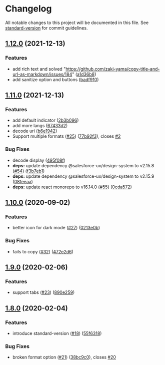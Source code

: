 # Changelog

All notable changes to this project will be documented in this file. See [standard-version](https://github.com/conventional-changelog/standard-version) for commit guidelines.

## [1.12.0](https://github.com/zaki-yama/copy-title-and-url-as-markdown/compare/v1.11.0...v1.12.0) (2021-12-13)


### Features

* add rich text and solved "https://github.com/zaki-yama/copy-title-and-url-as-markdown/issues/184" ([a1d36b8](https://github.com/zaki-yama/copy-title-and-url-as-markdown/commit/a1d36b8820446e581fb2aaf577b7f73171985e24))
* add sanitize option and buttons ([badf910](https://github.com/zaki-yama/copy-title-and-url-as-markdown/commit/badf910a3857da38739530a746d278c38a0b921b))

## [1.11.0](https://github.com/zaki-yama/copy-title-and-url-as-markdown/compare/v1.10.0...v1.11.0) (2021-12-13)


### Features

* add default indicator ([2b3b096](https://github.com/zaki-yama/copy-title-and-url-as-markdown/commit/2b3b096bb04905ea909cee027c95fc12b7fda372))
* add more langs ([67433d2](https://github.com/zaki-yama/copy-title-and-url-as-markdown/commit/67433d21039332dfb616c25aa216cd28024cb38c))
* decode uri ([b6e1942](https://github.com/zaki-yama/copy-title-and-url-as-markdown/commit/b6e1942aa04d570ea2d0b217fd350fbcb2a895af))
* Support multiple formats ([#25](https://github.com/zaki-yama/copy-title-and-url-as-markdown/issues/25)) ([77b92f3](https://github.com/zaki-yama/copy-title-and-url-as-markdown/commit/77b92f36937a53049536abbf30148a5756c94cda)), closes [#2](https://github.com/zaki-yama/copy-title-and-url-as-markdown/issues/2)


### Bug Fixes

* decode display ([495f08f](https://github.com/zaki-yama/copy-title-and-url-as-markdown/commit/495f08f864c91a4037c319030f3d0281a87e1106))
* **deps:** update dependency @salesforce-ux/design-system to v2.15.8 ([#54](https://github.com/zaki-yama/copy-title-and-url-as-markdown/issues/54)) ([f3b7eb1](https://github.com/zaki-yama/copy-title-and-url-as-markdown/commit/f3b7eb1801fe5273fde1fcb3f281bc0d95125429))
* **deps:** update dependency @salesforce-ux/design-system to v2.15.9 ([08feeaa](https://github.com/zaki-yama/copy-title-and-url-as-markdown/commit/08feeaa4ed311d2c92a8888a4bb1f7287f1e7129))
* **deps:** update react monorepo to v16.14.0 ([#55](https://github.com/zaki-yama/copy-title-and-url-as-markdown/issues/55)) ([0cda572](https://github.com/zaki-yama/copy-title-and-url-as-markdown/commit/0cda572c5d551c0e0fdb2594da93a3c4d00d2121))

## [1.10.0](https://github.com/zaki-yama/copy-title-and-url-as-markdown/compare/v1.9.0...v1.10.0) (2020-09-02)


### Features

* better icon for dark mode ([#27](https://github.com/zaki-yama/copy-title-and-url-as-markdown/issues/27)) ([0213e0b](https://github.com/zaki-yama/copy-title-and-url-as-markdown/commit/0213e0b090c80da8bab5d22eb22cf2a1a79c88c1))


### Bug Fixes

* fails to copy ([#32](https://github.com/zaki-yama/copy-title-and-url-as-markdown/issues/32)) ([472e2d6](https://github.com/zaki-yama/copy-title-and-url-as-markdown/commit/472e2d6d4797fd969ce19398ec0fd8ee8b5b0275))

## [1.9.0](https://github.com/zaki-yama/copy-title-and-url-as-markdown/compare/v1.8.0...v1.9.0) (2020-02-06)


### Features

* support tabs ([#23](https://github.com/zaki-yama/copy-title-and-url-as-markdown/issues/23)) ([890e259](https://github.com/zaki-yama/copy-title-and-url-as-markdown/commit/890e259c6ad65b700ac68e2cc6eb35e2ca823dcd))

## [1.8.0](https://github.com/zaki-yama/copy-title-and-url-as-markdown/compare/v1.7.0...v1.8.0) (2020-02-04)


### Features

* introduce standard-version ([#18](https://github.com/zaki-yama/copy-title-and-url-as-markdown/issues/18)) ([55f6318](https://github.com/zaki-yama/copy-title-and-url-as-markdown/commit/55f6318afa26815094943b5d619216a4dbd8f790))


### Bug Fixes

* broken format option ([#21](https://github.com/zaki-yama/copy-title-and-url-as-markdown/issues/21)) ([38bc9c0](https://github.com/zaki-yama/copy-title-and-url-as-markdown/commit/38bc9c056fe45d51a72269d4f2ed499a08c797d9)), closes [#20](https://github.com/zaki-yama/copy-title-and-url-as-markdown/issues/20)
